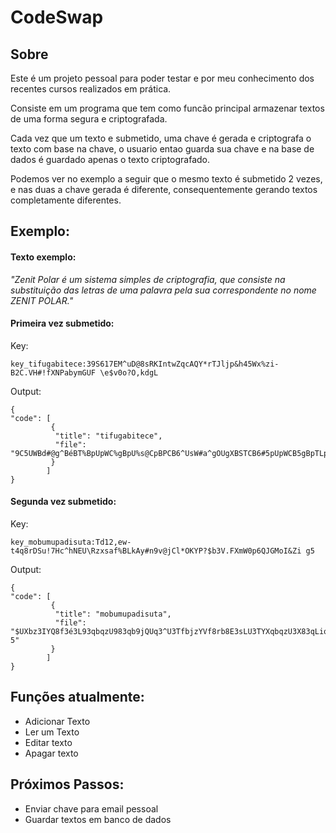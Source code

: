 # CodeSwap

## Sobre

Este é um projeto pessoal para poder testar e por meu conhecimento dos recentes cursos realizados em prática.

Consiste em um programa que tem como funcão principal armazenar textos de uma forma segura e criptografada.

Cada vez que um texto e submetido, uma chave é gerada e criptografa o texto com base na chave, o usuario entao guarda sua chave e na base de dados é guardado apenas o texto criptografado.

Podemos ver no exemplo a seguir que o mesmo texto é submetido 2 vezes, e nas duas a chave gerada é diferente,
consequentemente gerando textos completamente diferentes.


## Exemplo:

#### Texto exemplo: 
*"Zenit Polar é um sistema simples de criptografia, que consiste na substituição das letras de uma palavra pela sua correspondente no nome ZENIT POLAR."*

#### Primeira vez submetido:

Key:

    key_tifugabitece:39S617EM^uD@8sRKIntwZqcAQY*rTJljp&h45Wx%zi-B2C.VH#!fXNPabymGUF \e$v0o?O,kdgL

Output:

    {
    "code": [
             {
              "title": "tifugabitece",
              "file": "9C5UWBd#@g^BéBT%BpUpWC%gBpU%s@CpBPCB6^UsW#a^gOUgXBSTCB6#5pUpWCB5gBpTLpWUWTUçã#BPgpB@CW^gpBPCBT%gBsg@gV^gBsC@gBpTgB6#^^Cps#5PC5WCB5#B5#%CB9Yk4uBdfb1&$"
             }
            ]
    }
  
#### Segunda vez submetido:

Key:

    key_mobumupadisuta:Td12,ew-t4q8rDSu!7Hc^hNEU\Rzxsaf%BLkAy#n9v@jCl*OKYP?$b3V.FXmW0p6QJGMoI&Zi g5

Output:
    
    {
    "code": [
             {
              "title": "mobumupadisuta",
              "file": "$UXbz3IYQ8f3é3L93qbqzU983qb9jQUq3^U3TfbjzYVf8rb8E3sLU3TYXqbqzU3X83qLiqzbzLbçãY3^8q3QUzf8q3^U3L983j8Q8Wf83jUQ83qL83TYffUqjYX^UXzU3XY3XY9U3$,2Pc3IGu7-5"
             }
            ]
    }
    

## Funções atualmente:

- Adicionar Texto
- Ler um Texto
- Editar texto
- Apagar texto

## Próximos Passos:
- Enviar chave para email pessoal
- Guardar textos em banco de dados

